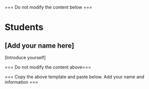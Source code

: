 === Do not modify the content below ===
# Students
## [Add your name here]
[Introduce yourself]

=== Do not modify the content above===

=== Copy the above template and paste below. Add your name and information ===


